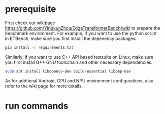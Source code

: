 # prerequisite

First check our wikipage https://github.com/YingkunZhou/EdgeTransformerBench/wiki to prepare the benchmark environment. For example, if you want to use the python script in ETBench, make sure you first install the depenency packages.

```bash
pip install -r requirements.txt
```

Similarly, if you want to use C++ API based testsuite on Linux, make sure you first install G++ GNU toolcchain and other necessary dependencies.

```bash
sudo apt install libopencv-dev build-essential libomp-dev
```

As for addtional Android, GPU and NPU environment configurations, also refer to the wiki page for more details.

# run commands
